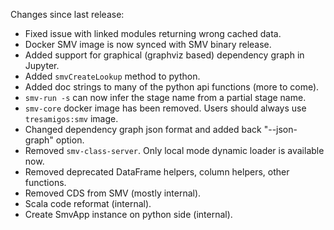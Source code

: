 Changes since last release:
* Fixed issue with linked modules returning wrong cached data.
* Docker SMV image is now synced with SMV binary release.
* Added support for graphical (graphviz based) dependency graph in Jupyter.
* Added `smvCreateLookup` method to python.
* Added doc strings to many of the python api functions (more to come).
* `smv-run -s` can now infer the stage name from a partial stage name.
* `smv-core` docker image has been removed. Users should always use `tresamigos:smv` image.
* Changed dependency graph json format and added back "--json-graph" option.
* Removed `smv-class-server`.  Only local mode dynamic loader is available now.
* Removed deprecated DataFrame helpers, column helpers, other functions.
* Removed CDS from SMV (mostly internal).
* Scala code reformat (internal).
* Create SmvApp instance on python side (internal).
